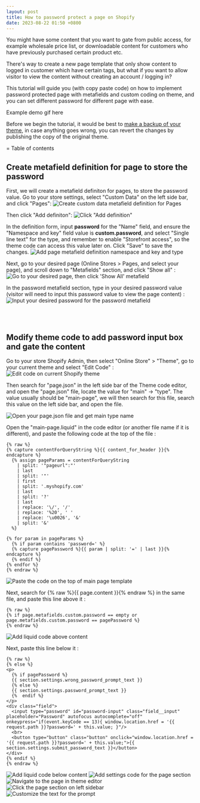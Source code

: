 ```yaml
---
layout: post
title: How to password protect a page on Shopify
date: 2023-08-22 01:50 +0800
---
```


You might have some content that you want to gate from public access, for example wholesale price list, or downloadable content for customers who have previously purchased certain product etc.

There's way to create a new page template that only show content to logged in customer which have certain tags, but what if you want to allow visitor to view the content without creating an account / logging in?

This tutorial will guide you (with copy paste code) on how to implement password protected page with metafields and custom coding on theme, and you can set different password for different page with ease.

Example demo gif here

Before we begin the tutorial, it would be best to [make a backup of your theme](https://yagisoftware.com/articles/how-to-backup-your-shopify-theme), in case anything goes wrong, you can revert the changes by publishing the copy of the original theme.


= Table of contents

## Create metafield definition for page to store the password

First, we will create a metafield definiton for pages, to store the password value. Go to your store settings, select "Custom Data" on the left side bar, and click "Pages":
![Create custom data metafield definition for Pages](https://img.yagisoftware.com/22-password-protect-page/1custom_data.png)

Then click "Add definiton":
![Click "Add definition"](https://img.yagisoftware.com/22-password-protect-page/2page_definition.png)

In the definition form, input **password** for the "Name" field, and ensure the "Namespace and key" field value is **custom.password**, and select "Single line text" for the type, and remember to enable "Storefront access", so the theme code can access this value later on. Click "Save" to save the changes.
![Add page metafield definition namespace and key and type](https://img.yagisoftware.com/22-password-protect-page/3page_type.png)

Next, go to your desired page (Online Stores > Pages, and select your page), and scroll down to "Metafields" section, and click "Show all" :
![Go to your desired page, then click 'Show All' metafield](https://img.yagisoftware.com/22-password-protect-page/4page_metafield.png)

In the password metafield section, type in your desired password value (visitor will need to input this password value to view the page content) : 
![Input your desired password for the password metafield](https://img.yagisoftware.com/22-password-protect-page/5page_set_password.png)

<br><br>

## Modify theme code to add password input box and gate the content

Go to your store Shopify Admin, then select "Online Store" > "Theme", go to your current theme and select "Edit Code" :
![Edit code on current Shopify theme](https://img.yagisoftware.com/16-only-show-product-certain-customer/3edit_code.png)

Then search for "page.json" in the left side bar of the Theme code editor, and open the "page.json" file, locate the value for "main" -> "type". The value usually should be "main-page", we will then search for this file, search this value on the left side bar, and open the file.

![Open your page.json file and get main type name](https://img.yagisoftware.com/22-password-protect-page/6page_json.png)


Open the "main-page.liquid" in the code editor (or another file name if it is different), and paste the following code at the top of the file : 

```
{% raw %}
{% capture contentForQueryString %}{{ content_for_header }}{% endcapture %}
  {% assign pageParams = contentForQueryString
    | split: '"pageurl":"'
    | last
    | split: '"'
    | first
    | split: '.myshopify.com'
    | last
    | split: '?'
    | last
    | replace: '\/', '/'
    | replace: '%20', ' '
    | replace: '\u0026', '&'
    | split: '&'
  %}

{% for param in pageParams %}
  {% if param contains 'password=' %}
  {% capture pagePassword %}{{ param | split: '=' | last }}{% endcapture %}
  {% endif %}
{% endfor %}
{% endraw %}
```

![Paste the code on the top of main page template](https://img.yagisoftware.com/22-password-protect-page/7main_page_top.png)

Next, search for {% raw %}{{ page.content }}{% endraw %} in the same file, and paste this line above it :
```
{% raw %}
{% if page.metafields.custom.password == empty or page.metafields.custom.password == pagePassword %}
{% endraw %}
```
![Add liquid code above content](https://img.yagisoftware.com/22-password-protect-page/8content_above.png)


Next, paste this line below it :
```
{% raw %}
{% else %}
<p>
  {% if pagePassword %}
  {{ section.settings.wrong_password_prompt_text }}
  {% else %}
  {{ section.settings.password_prompt_text }}
  {%  endif %}
</p>
<div class="field">
  <input type="password" id="password-input" class="field__input" placeholder="Password" autofocus autocomplete="off" onkeypress="if(event.keyCode == 13){ window.location.href = '{{ request.path }}?password=' + this.value; }"/>
  <br>
  <button type="button" class="button" onclick="window.location.href = '{{ request.path }}?password=' + this.value;">{{ section.settings.submit_password_text }}</button>
</div>
{% endif %}
{% endraw %}
```
![Add liquid code below content](https://img.yagisoftware.com/22-password-protect-page/8content_below.png)
![Add settings code for the page section](https://img.yagisoftware.com/22-password-protect-page/9settings.png)
![Navigate to the page in theme editor](https://img.yagisoftware.com/22-password-protect-page/10navigate_page.png)
![Click the page section on left sidebar](https://img.yagisoftware.com/22-password-protect-page/11page_section.png)
![Customize the text for the prompt](https://img.yagisoftware.com/22-password-protect-page/12customize.png)
